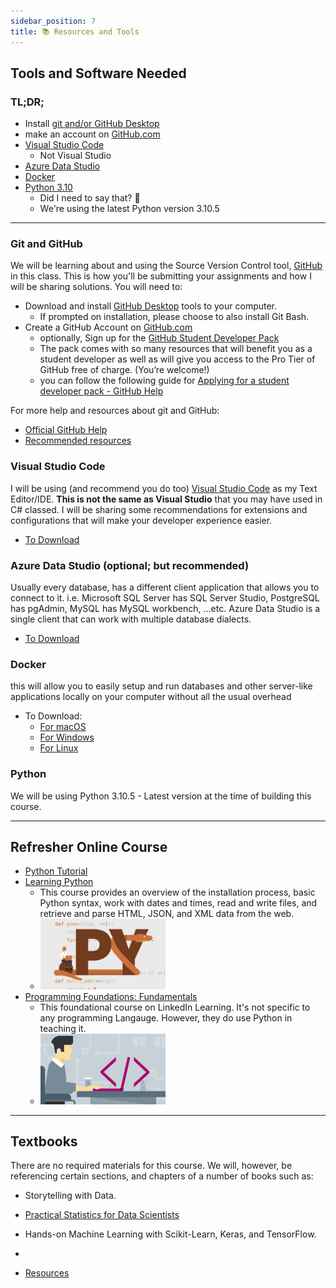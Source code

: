 ```yaml
---
sidebar_position: 7
title: 📚 Resources and Tools
---
```


## Tools and Software Needed
### TL;DR;
- Install [git and/or GitHub Desktop](#git-and-github)
- make an account on [GitHub.com](//github.com)
- [Visual Studio Code](#visual-studio-code)
  - Not Visual Studio
- [Azure Data Studio](#azure-data-studio-optional-but-recommended)
- [Docker](#docker)
- [Python 3.10](#python)
  - Did I need to say that? 🤔
  - We're using the latest Python version 3.10.5

-------------
### Git and GitHub
We will be learning about and using the Source Version Control tool, [GitHub](https://github.com) in this class. This is how you'll be submitting your assignments and how I will be sharing solutions. You will need to:
* Download and install [GitHub Desktop](https://desktop.github.com/) tools to your computer.
  * If prompted on installation, please choose to also install Git Bash.
* Create a GitHub Account on [GitHub.com](https://github.com/)
  * optionally, Sign up for the [GitHub Student Developer Pack](https://education.github.com/pack)
  * The pack comes with so many resources that will benefit you as a student developer as well as will give you access to the Pro Tier of GitHub free of charge. (You’re welcome!)
  * you can follow the following guide for [Applying for a student developer pack - GitHub Help](https://help.github.com/en/articles/applying-for-a-student-developer-pack)

For more help and resources about git and GitHub:
  * [Official GitHub Help](https://help.github.com/)
  * [Recommended resources](http://hackerhours.org/resources.html#github)

### Visual Studio Code
I will be using (and recommend you do too) [Visual Studio Code](https://code.visualstudio.com/download) as my Text Editor/IDE. **This is not the same as Visual Studio** that you may have used in C# classed. I will be sharing some recommendations for extensions and configurations that will make your developer experience easier.
- [To Download](https://code.visualstudio.com/download)
### Azure Data Studio (optional; but recommended)
Usually every database, has a different client application that allows you to connect to it. i.e. Microsoft SQL Server has SQL Server Studio, PostgreSQL has pgAdmin, MySQL has MySQL workbench, ...etc.
Azure Data Studio is a single client that can work with multiple database dialects.
- [To Download](https://docs.microsoft.com/en-us/sql/azure-data-studio/download-azure-data-studio?view=sql-server-ver16#download-azure-data-studio)

### Docker
this will allow you to easily setup and run databases and other server-like applications locally on your computer without all the usual overhead
- To Download:
  - [For macOS](https://docs.docker.com/desktop/install/mac-install/)
  - [For Windows](https://docs.docker.com/desktop/install/windows-install/)
  - [For Linux](https://docs.docker.com/desktop/install/linux-install/)

### Python
We will be using Python 3.10.5 - Latest version at the time of building this course.

---------------
## Refresher Online Course
* [Python Tutorial](https://docs.python.org/3/tutorial/)
* [Learning Python](https://www.linkedin.com/learning/learning-python-14393370)
    * This course provides an overview of the installation process, basic Python syntax, work with dates and times, read and write files, and retrieve and parse HTML, JSON, and XML data from the web.
    * [<img alt="Programming Foundation Linkedin Learning Course Cover" src="/img/syllabus/resources/LiL-learning-python.jpg" width="200" />](https://www.linkedin.com/learning/learning-python-14393370)
* [Programming Foundations: Fundamentals](https://www.linkedin.com/learning/programming-foundations-fundamentals-3)
    * This foundational course on LinkedIn Learning. It's not specific to any programming Langauge. However, they do use Python in teaching it.
    * [<img alt="Programming Foundation Linkedin Learning Course Cover" src="/img/syllabus/resources/LiL-fundamentals.jpg" width="200" />](https://www.linkedin.com/learning/programming-foundations-fundamentals-3)

---------------
## Textbooks
There are no required materials for this course. We will, however, be referencing certain sections, and chapters of a number of books such as:
- Storytelling with Data.
- [Practical Statistics for Data Scientists](http://uclid.uc.edu/record=b8346984~S39)
- Hands-on Machine Learning with Scikit-Learn, Keras, and TensorFlow.
- 

- [Resources](/guides/resources)
